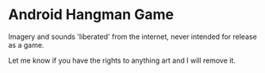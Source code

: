 Android Hangman Game
====================

Imagery and sounds 'liberated' from the internet, never intended for release as a game.

Let me know if you have the rights to anything art and I will remove it.
